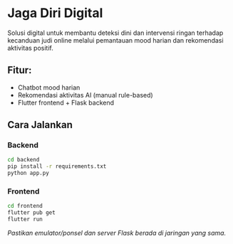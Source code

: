 # Jaga Diri Digital

Solusi digital untuk membantu deteksi dini dan intervensi ringan terhadap kecanduan judi online melalui pemantauan mood harian dan rekomendasi aktivitas positif.

## Fitur:
- Chatbot mood harian
- Rekomendasi aktivitas AI (manual rule-based)
- Flutter frontend + Flask backend

## Cara Jalankan

### Backend
```bash
cd backend
pip install -r requirements.txt
python app.py
```

### Frontend
```bash
cd frontend
flutter pub get
flutter run
```

*Pastikan emulator/ponsel dan server Flask berada di jaringan yang sama.*
